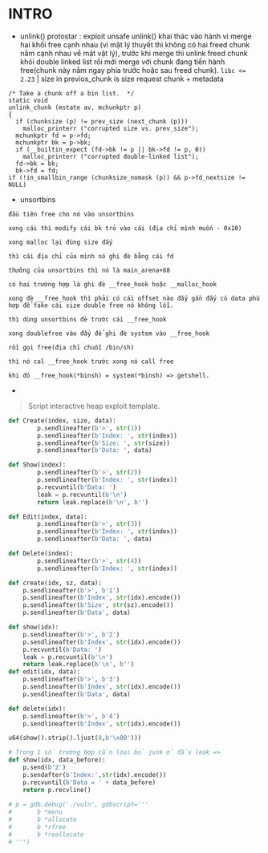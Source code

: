 # INTRO

* unlink() protostar : exploit unsafe unlink() khai thác vào hành vi merge hai khối free cạnh nhau (vì mặt lý thuyết thì không có hai freed chunk nằm cạnh nhau về mặt vật lý), trước khi merge thì unlink freed chunk khỏi double linked list rồi mới merge với chunk đang tiến hành free(chunk này nằm ngay phía trước hoặc sau freed chunk). `libc <= 2.23` | size in previos_chunk is size request chunk + metadata

```
/* Take a chunk off a bin list.  */
static void
unlink_chunk (mstate av, mchunkptr p)
{
  if (chunksize (p) != prev_size (next_chunk (p)))
    malloc_printerr ("corrupted size vs. prev_size");
  mchunkptr fd = p->fd;
  mchunkptr bk = p->bk;
  if (__builtin_expect (fd->bk != p || bk->fd != p, 0))
    malloc_printerr ("corrupted double-linked list");
  fd->bk = bk;
  bk->fd = fd;
if (!in_smallbin_range (chunksize_nomask (p)) && p->fd_nextsize != NULL)
```

* unsortbins 
```
đầu tiên free cho nó vào unsortbins

xong cái thì modify cái bk trỏ vào cái (địa chỉ mình muốn - 0x10)

xong malloc lại đúng size đấy

thì cái địa chỉ của mình nó ghi đè bằng cái fd

thưởng của unsortbins thì nó là main_arena+88 

có hai trường hợp là ghi đè __free_hook hoặc __malloc_hook

xong đè __free_hook thì phải có cái offset nào đấy gần đấy có data phù hợp để fake cái size double free nó không lỗi.

thì dùng unsortbins đè trước cái __free_hook

xong doublefree vào đấy để ghi đè system vào __free_hook

rồi gọi free(địa chỉ chuỗi /bin/sh)

thì nó cal __free_hook trước xong nó call free

khi đó __free_hook(*binsh) = system(*binsh) => getshell.
```

*

> Script interactive heap exploit template.

```python
def Create(index, size, data):
        p.sendlineafter(b'>', str(1))
        p.sendlineafter(b'Index: ', str(index))
        p.sendlineafter(b'Size: ', str(size))
        p.sendlineafter(b'Data: ', data)

def Show(index):
        p.sendlineafter(b'>', str(2))
        p.sendlineafter(b'Index: ', str(index))
        p.recvuntil(b'Data: ')
        leak = p.recvuntil(b'\n')
        return leak.replace(b'\n', b'')

def Edit(index, data):
        p.sendlineafter(b'>', str(3))
        p.sendlineafter(b'Index: ', str(index))
        p.sendlineafter(b'Data: ', data)

def Delete(index):
        p.sendlineafter(b'>', str(4))
        p.sendlineafter(b'Index: ', str(index))

```
```python
def create(idx, sz, data):
    p.sendlineafter(b'>', b'1')
    p.sendlineafter(b'Index', str(idx).encode())
    p.sendlineafter(b'Size', str(sz).encode())
    p.sendlineafter(b'Data', data)

def show(idx):
    p.sendlineafter(b'>', b'2')
    p.sendlineafter(b'Index', str(idx).encode())
    p.recvuntil(b'Data: ')
    leak = p.recvuntil(b'\n')
    return leak.replace(b'\n', b'')
def edit(idx, data):
    p.sendlineafter(b'>', b'3')
    p.sendlineafter(b'Index', str(idx).encode())
    p.sendlineafter(b'Data', data)

def delete(idx):
    p.sendlineafter(b'>', b'4')
    p.sendlineafter(b'Index', str(idx).encode())
```
```python
u64(show().strip().ljust(8,b'\x00')))

# Trong 1 số trường hợp cần loại bỏ junk ở đầu leak => 
def show(idx, data_before):
    p.send(b'2')
    p.sendafter(b'Index:',str(idx).encode())
    p.recvuntil(b'Data = ' + data_before)
    return p.recvline()
    
# p = gdb.debug('./vuln', gdbscript='''
#       b *menu
#       b *allocate
#       b *rfree
#       b *reallocate
# ''')
```



